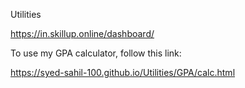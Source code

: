 Utilities

https://in.skillup.online/dashboard/

To use my GPA calculator, follow this link:

https://syed-sahil-100.github.io/Utilities/GPA/calc.html
